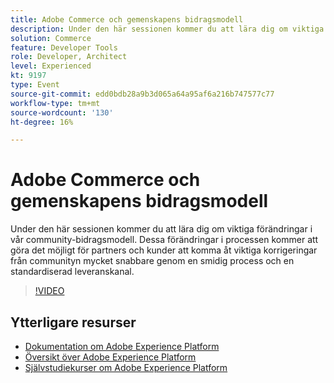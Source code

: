 ```yaml
---
title: Adobe Commerce och gemenskapens bidragsmodell
description: Under den här sessionen kommer du att lära dig om viktiga förändringar i vår community-bidragsmodell. Dessa förändringar i processen kommer att göra det möjligt för partners och kunder att komma åt viktiga korrigeringar från communityn mycket snabbare genom en smidig process och en standardiserad leveranskanal.
solution: Commerce
feature: Developer Tools
role: Developer, Architect
level: Experienced
kt: 9197
type: Event
source-git-commit: edd0bdb28a9b3d065a64a95af6a216b747577c77
workflow-type: tm+mt
source-wordcount: '130'
ht-degree: 16%

---
```


# Adobe Commerce och gemenskapens bidragsmodell

Under den här sessionen kommer du att lära dig om viktiga förändringar i vår community-bidragsmodell. Dessa förändringar i processen kommer att göra det möjligt för partners och kunder att komma åt viktiga korrigeringar från communityn mycket snabbare genom en smidig process och en standardiserad leveranskanal.

>[!VIDEO](https://video.tv.adobe.com/v/337766/?quality=12&learn=on&hidetitle=true)

## Ytterligare resurser

- [Dokumentation om Adobe Experience Platform](https://experienceleague.adobe.com/docs/experience-platform.html)
- [Översikt över Adobe Experience Platform](https://experienceleague.adobe.com/docs/experience-platform/landing/home.html)
- [Självstudiekurser om Adobe Experience Platform](https://experienceleague.adobe.com/docs/platform-learn/tutorials/overview.html?lang=sv)
